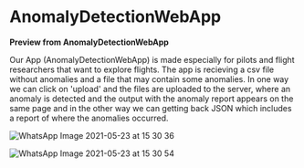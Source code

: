 # AnomalyDetectionWebApp
**Preview from AnomalyDetectionWebApp**

Our App (AnomalyDetectionWebApp) is made especially for pilots and flight researchers that want to explore flights.
The app is recieving a csv file without anomalies and a file that may contain some anomalies.
In one way we can click on 'upload' and the files are uploaded to the server, where an anomaly is detected and the output with the anomaly report appears on the same page and in the other way we can getting back JSON which includes a report of where the anomalies occurred.

![WhatsApp Image 2021-05-23 at 15 30 36](https://user-images.githubusercontent.com/62257681/119260711-aa579d80-bbdc-11eb-8326-011a3e69e604.jpeg)

![WhatsApp Image 2021-05-23 at 15 30 54](https://user-images.githubusercontent.com/62257681/119260715-ae83bb00-bbdc-11eb-91eb-e0ba1f860af3.jpeg)
